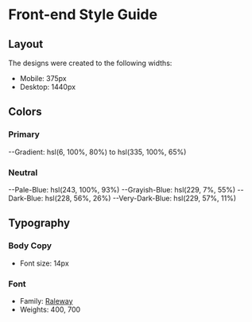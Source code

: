# Front-end Style Guide

## Layout

The designs were created to the following widths:

- Mobile: 375px
- Desktop: 1440px

## Colors

### Primary

--Gradient: hsl(6, 100%, 80%) to hsl(335, 100%, 65%)

### Neutral

--Pale-Blue: hsl(243, 100%, 93%)
--Grayish-Blue: hsl(229, 7%, 55%)
--Dark-Blue: hsl(228, 56%, 26%)
--Very-Dark-Blue: hsl(229, 57%, 11%)

## Typography

### Body Copy

- Font size: 14px

### Font

- Family: [Raleway](https://fonts.google.com/specimen/Raleway)
- Weights: 400, 700
